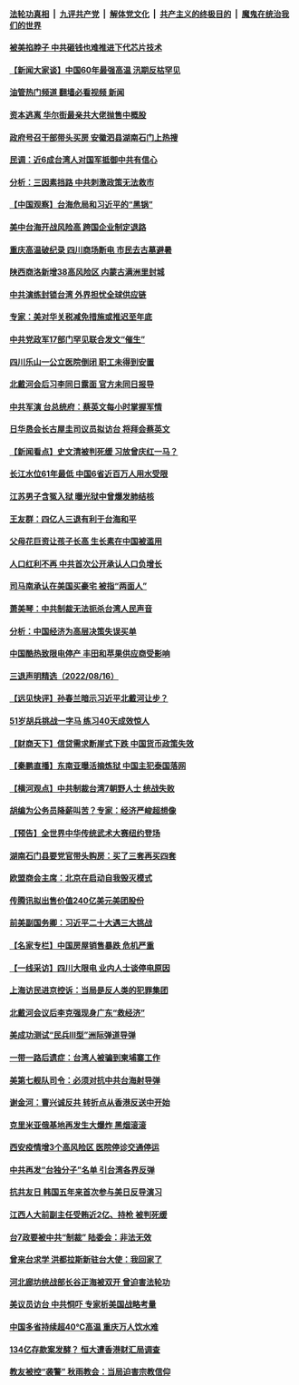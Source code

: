 ####  [法轮功真相](../../../../basic/blob/master/README.md?t=08172331) &nbsp;|&nbsp; [九评共产党](../../../../9ping.md/blob/master/README.md?t=08172331) &nbsp;|&nbsp; [解体党文化](../../../../jtdwh.md/blob/master/README.md?t=08172331)  &nbsp;|&nbsp; [共产主义的终极目的](../../../../gczydzjmd.md/blob/master/README.md?t=08172331) &nbsp;|&nbsp; [魔鬼在统治我们的世界](../../../../mgztzwmdsj.md/blob/master/README.md?t=08172331) 

#### [被美掐脖子 中共砸钱也难推进下代芯片技术](../pages/nsc413/n13804047.md?t=08172331) 

#### [【新闻大家谈】中国60年最强高温 汛期反枯罕见](../pages/nsc413/n13804532.md?t=08172331) 

#### [油管热门频道 翻墙必看视频 新闻](http://45.76.130.85:81/youtube.html?08172331)

#### [资本逃离 华尔街最亲共大佬抛售中概股](../pages/nsc413/n13804155.md?t=08172331) 

#### [政府号召干部带头买房 安徽泗县湖南石门上热搜](../pages/nsc413/n13804322.md?t=08172331) 

#### [民调：近6成台湾人对国军抵御中共有信心](../pages/nsc413/n13804382.md?t=08172331) 

#### [分析：三因素挡路 中共刺激政策无法救市](../pages/nsc413/n13804430.md?t=08172331) 

#### [【中国观察】台海危局和习近平的“黑锅”](../pages/nsc413/n13804434.md?t=08172331) 

#### [美中台海开战风险高 跨国企业制定退路](../pages/nsc413/n13804488.md?t=08172331) 

#### [重庆高温破纪录 四川商场断电 市民去古墓避暑](../pages/nsc413/n13804468.md?t=08172331) 

#### [陕西商洛新增38高风险区 内蒙古满洲里封城](../pages/nsc413/n13804403.md?t=08172331) 

#### [中共演练封锁台湾 外界担忧全球供应链](../pages/nsc413/n13804395.md?t=08172331) 

#### [专家：美对华关税减免措施或推迟至年底](../pages/nsc413/n13804428.md?t=08172331) 

#### [中共党政军17部门罕见联合发文“催生”](../pages/nsc413/n13804238.md?t=08172331) 

#### [四川乐山一公立医院倒闭 职工未得到安置](../pages/nsc413/n13804234.md?t=08172331) 

#### [北戴河会后习李同日露面 官方未同日报导](../pages/nsc413/n13804357.md?t=08172331) 

#### [中共军演 台总统府：蔡英文每小时掌握军情](../pages/nsc413/n13804344.md?t=08172331) 

#### [日华恳会长古屋圭司议员拟访台 将拜会蔡英文](../pages/nsc413/n13804115.md?t=08172331) 

#### [【新闻看点】史文清被判死缓 习放曾庆红一马？](../pages/nsc413/n13803995.md?t=08172331) 

#### [长江水位61年最低 中国6省近百万人用水受限](../pages/nsc413/n13804116.md?t=08172331) 

#### [江苏男子含冤入狱 曝光狱中曾爆发肺结核](../pages/nsc413/n13803686.md?t=08172331) 

#### [王友群：四亿人三退有利于台海和平](../pages/nsc413/n13803979.md?t=08172331) 

#### [父母花巨资让孩子长高 生长素在中国被滥用](../pages/nsc413/n13804209.md?t=08172331) 


#### [人口红利不再 中共首次公开承认人口负增长](../pages/nsc413/n13804153.md?t=08172331) 

#### [司马南承认在美国买豪宅 被指“两面人”](../pages/nsc413/n13804001.md?t=08172331) 

#### [萧美琴：中共制裁无法扼杀台湾人民声音](../pages/nsc413/n13804038.md?t=08172331) 

#### [分析：中国经济为高层决策失误买单](../pages/nsc413/n13803888.md?t=08172331) 

#### [中国酷热致限电停产 丰田和苹果供应商受影响](../pages/nsc413/n13803914.md?t=08172331) 

#### [三退声明精选（2022/08/16）](../pages/nsc413/n13804028.md?t=08172331) 

#### [【远见快评】孙春兰暗示习近平北戴河让步？](../pages/nsc413/n13804000.md?t=08172331) 

#### [51岁胡兵挑战一字马 练习40天成效惊人](../pages/nsc413/n13803996.md?t=08172331) 

#### [【财商天下】信贷需求断崖式下跌 中国货币政策失效](../pages/nsc413/n13803974.md?t=08172331) 

#### [【秦鹏直播】东南亚曝活摘炼狱 中国主犯泰国落网](../pages/nsc413/n13803978.md?t=08172331) 

#### [【横河观点】中共制裁台湾7朝野人士 统战失败](../pages/nsc413/n13803958.md?t=08172331) 

#### [胡编为公务员降薪叫苦？专家：经济严峻超想像](../pages/nsc413/n13803936.md?t=08172331) 

#### [【预告】全世界中华传统武术大赛纽约登场](../pages/nsc413/n13803223.md?t=08172331) 

#### [湖南石门县要党官带头购房：买了三套再买四套](../pages/nsc413/n13803897.md?t=08172331) 

#### [欧盟商会主席：北京在启动自我毁灭模式](../pages/nsc413/n13803322.md?t=08172331) 

#### [传腾讯拟出售价值240亿美元美团股份](../pages/nsc413/n13803884.md?t=08172331) 

#### [前美副国务卿：习近平二十大遇三大挑战](../pages/nsc413/n13793423.md?t=08172331) 

#### [【名家专栏】中国房屋销售暴跌 危机严重](../pages/nsc413/n13803785.md?t=08172331) 

#### [【一线采访】四川大限电 业内人士谈停电原因](../pages/nsc413/n13803685.md?t=08172331) 

#### [上海访民进京控诉：当局是反人类的犯罪集团](../pages/nsc413/n13803858.md?t=08172331) 

#### [北戴河会议后李克强现身广东“救经济”](../pages/nsc413/n13803818.md?t=08172331) 

#### [美成功测试“民兵III型”洲际弹道导弹](../pages/nsc413/n13803768.md?t=08172331) 

#### [一带一路后遗症：台湾人被骗到柬埔寨工作](../pages/nsc413/n13803767.md?t=08172331) 

#### [美第七舰队司令：必须对抗中共台海射导弹](../pages/nsc413/n13803817.md?t=08172331) 

#### [谢金河：曹兴诚反共 转折点从香港反送中开始](../pages/nsc413/n13803521.md?t=08172331) 

#### [克里米亚俄基地再发生大爆炸 黑烟滚滚](../pages/nsc413/n13803700.md?t=08172331) 

#### [西安疫情增3个高风险区 医院停诊交通停运](../pages/nsc413/n13803699.md?t=08172331) 

#### [中共再发“台独分子”名单 引台湾各界反弹](../pages/nsc413/n13803594.md?t=08172331) 

#### [抗共友日 韩国五年来首次参与美日反导演习](../pages/nsc413/n13803746.md?t=08172331) 

#### [江西人大前副主任受贿近2亿、持枪 被判死缓](../pages/nsc413/n13803712.md?t=08172331) 

#### [台7政要被中共“制裁” 陆委会：非法无效](../pages/nsc413/n13803564.md?t=08172331) 

#### [曾来台求学 洪都拉斯新驻台大使：我回家了](../pages/nsc413/n13803518.md?t=08172331) 

#### [河北廊坊统战部长谷正海被双开 曾迫害法轮功](../pages/nsc413/n13803580.md?t=08172331) 

#### [美议员访台 中共恫吓 专家析美国战略考量](../pages/nsc413/n13803624.md?t=08172331) 

#### [中国多省持续超40℃高温 重庆万人饮水难](../pages/nsc413/n13803329.md?t=08172331) 

#### [134亿存款案发酵？ 恒大遭香港财汇局调查](../pages/nsc413/n13803502.md?t=08172331) 

#### [教友被控“袭警” 秋雨教会：当局迫害宗教信仰](../pages/nsc413/n13803563.md?t=08172331) 

<img src='http://gfw-breaker.win/goodnews/indexes/nsc413.md' width='0px' height='0px'/>
